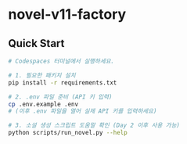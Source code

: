 # novel-v11-factory

## Quick Start

```bash
# Codespaces 터미널에서 실행하세요.

# 1. 필요한 패키지 설치
pip install -r requirements.txt

# 2. .env 파일 준비 (API 키 입력)
cp .env.example .env
# (이후 .env 파일을 열어 실제 API 키를 입력하세요)

# 3. 소설 생성 스크립트 도움말 확인 (Day 2 이후 사용 가능)
python scripts/run_novel.py --help
```